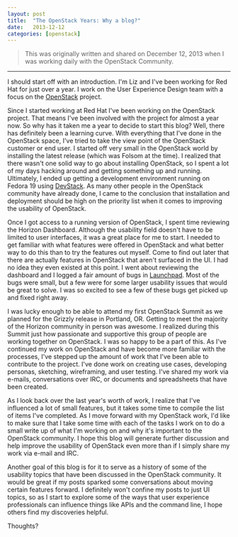 ```yaml
---
layout: post
title:  "The OpenStack Years: Why a blog?"
date:   2013-12-12
categories: [openstack]
---
```


> This was originally written and shared on December 12, 2013 when I was working daily with the OpenStack Community.

---

I should start off with an introduction. I'm Liz and I've been working for Red Hat for just over a year. I work on the User Experience Design team with a focus on the [OpenStack](http://www.openstack.org/) project.

Since I started working at Red Hat I've been working on the OpenStack project. That means I've been involved with the project for almost a year now. So why has it taken me a year to decide to start this blog? Well, there has definitely been a learning curve. With everything that I've done in the OpenStack space, I've tried to take the view point of the OpenStack customer or end user. I started off very small in the OpenStack world by installing the latest release (which was Folsom at the time). I realized that there wasn't one solid way to go about installing OpenStack, so I spent a lot of my days hacking around and getting something up and running. Ultimately, I ended up getting a development environment running on Fedora 19 using [DevStack](http://devstack.org/). As many other people in the OpenStack community have already done, I came to the conclusion that installation and deployment should be high on the priority list when it comes to improving the usability of OpenStack.

Once I got access to a running version of OpenStack, I spent time reviewing the Horizon Dashboard. Although the usability field doesn't have to be limited to user interfaces, it was a great place for me to start. I needed to get familiar with what features were offered in OpenStack and what better way to do this than to try the features out myself. Come to find out later that there are actually features in OpenStack that aren't surfaced in the UI. I had no idea they even existed at this point. I went about reviewing the dashboard and I logged a fair amount of bugs in [Launchpad](https://bugs.launchpad.net/horizon/+bugs). Most of the bugs were small, but a few were for some larger usability issues that would be great to solve. I was so excited to see a few of these bugs get picked up and fixed right away.

I was lucky enough to be able to attend my first OpenStack Summit as we planned for the Grizzly release in Portland, OR. Getting to meet the majority of the Horizon community in person was awesome. I realized during this Summit just how passionate and supportive this group of people are working together on OpenStack. I was so happy to be a part of this. As I've continued my work on OpenStack and have become more familiar with the processes, I've stepped up the amount of work that I've been able to contribute to the project. I've done work on creating use cases, developing personas, sketching, wireframing, and user testing. I've shared my work via e-mails, conversations over IRC, or documents and spreadsheets that have been created.

As I look back over the last year's worth of work, I realize that I've influenced a lot of small features, but it takes some time to compile the list of items I've completed. As I move forward with my OpenStack work, I'd like to make sure that I take some time with each of the tasks I work on to do a small write up of what I'm working on and why it's important to the OpenStack community. I hope this blog will generate further discussion and help improve the usability of OpenStack even more than if I simply share my work via e-mail and IRC.

Another goal of this blog is for it to serve as a history of some of the usability topics that have been discussed in the OpenStack community. It would be great if my posts sparked some conversations about moving certain features forward. I definitely won't confine my posts to just UI topics, so as I start to explore some of the ways that user experience professionals can influence things like APIs and the command line, I hope others find my discoveries helpful.

Thoughts?
